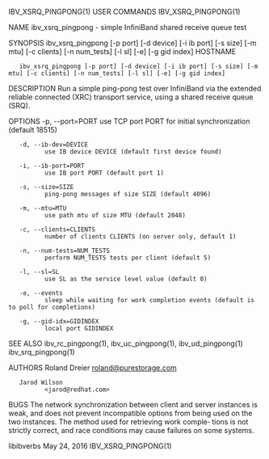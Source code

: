 IBV_XSRQ_PINGPONG(1)                                                                            USER COMMANDS                                                                            IBV_XSRQ_PINGPONG(1)



NAME
       ibv_xsrq_pingpong - simple InfiniBand shared receive queue test


SYNOPSIS
       ibv_xsrq_pingpong [-p port] [-d device] [-i ib port] [-s size] [-m mtu] [-c clients] [-n num_tests] [-l sl] [-e] [-g gid index] HOSTNAME

       ibv_xsrq_pingpong [-p port] [-d device] [-i ib port] [-s size] [-m mtu] [-c clients] [-n num_tests] [-l sl] [-e] [-g gid index]


DESCRIPTION
       Run a simple ping-pong test over InfiniBand via the extended reliable connected (XRC) transport service, using a shared receive queue (SRQ).


OPTIONS
       -p, --port=PORT
              use TCP port PORT for initial synchronization (default 18515)

       -d, --ib-dev=DEVICE
              use IB device DEVICE (default first device found)

       -i, --ib-port=PORT
              use IB port PORT (default port 1)

       -s, --size=SIZE
              ping-pong messages of size SIZE (default 4096)

       -m, --mtu=MTU
              use path mtu of size MTU (default 2048)

       -c, --clients=CLIENTS
              number of clients CLIENTS (on server only, default 1)

       -n, --num-tests=NUM_TESTS
              perform NUM_TESTS tests per client (default 5)

       -l, --sl=SL
              use SL as the service level value (default 0)

       -e, --events
              sleep while waiting for work completion events (default is to poll for completions)

       -g, --gid-idx=GIDINDEX
              local port GIDINDEX


SEE ALSO
       ibv_rc_pingpong(1), ibv_uc_pingpong(1), ibv_ud_pingpong(1) ibv_srq_pingpong(1)


AUTHORS
       Roland Dreier
              <roland@purestorage.com>

       Jarod Wilson
              <jarod@redhat.com>


BUGS
       The  network synchronization between client and server instances is weak, and does not prevent incompatible options from being used on the two instances.  The method used for retrieving work comple‐
       tions is not strictly correct, and race conditions may cause failures on some systems.



libibverbs                                                                                       May 24, 2016                                                                            IBV_XSRQ_PINGPONG(1)
